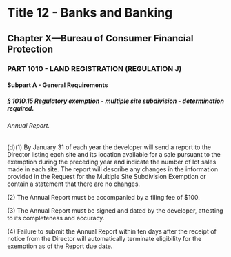 
# Title 12 - Banks and Banking
## Chapter X—Bureau of Consumer Financial Protection
### PART 1010 - LAND REGISTRATION (REGULATION J)
#### Subpart A - General Requirements
##### § 1010.15 Regulatory exemption - multiple site subdivision - determination required.
###### Annual Report.

(d)(1) By January 31 of each year the developer will send a report to the Director listing each site and its location available for a sale pursuant to the exemption during the preceding year and indicate the number of lot sales made in each site. The report will describe any changes in the information provided in the Request for the Multiple Site Subdivision Exemption or contain a statement that there are no changes.

(2) The Annual Report must be accompanied by a filing fee of $100.

(3) The Annual Report must be signed and dated by the developer, attesting to its completeness and accuracy.

(4) Failure to submit the Annual Report within ten days after the receipt of notice from the Director will automatically terminate eligibility for the exemption as of the Report due date.
